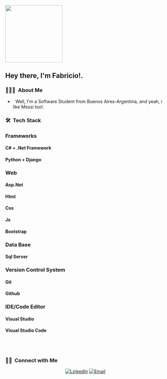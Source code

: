 <a href="https://github.com/FabricioDDV">

  <img height="180em" src="https://github-readme-stats.vercel.app/api/top-langs/?username=FabricioDDev&theme=buefy&layout=compact" />
</a>

<h2> Hey there, I'm Fabricio!.</h2> 
<h3> 👨🏻‍💻 &nbsp;About Me </h3>

- &nbsp; Well, I'm a Software Student from Buenos Aires-Argentina, and yeah, i like Messi too!. 

<h3> 🛠 &nbsp;Tech Stack</h3>

<h3>Frameworks</h3>
 <h4>C# + .Net Framework</h4>
 <h4>Python + Django</h4>
<h3>Web</h3>
  <h4>Asp.Net</h4>
  <h4>Html</h4>
  <h4>Css</h4>
  <h4>Js</h4>
  <h4>Bootstrap</h4>
<h3>Data Base</h3>
  <h4>Sql Server</h4>
<h3>Version Control System</h3>
  <h4>Git</h4>
  <h4>Github</h4>
<h3>IDE/Code Editor</h3>
  <h4>Visual Studio</h4>
  <h4>Visual Studio Code</h4>
<br/>

<br/>

<h3> 🤝🏻 &nbsp;Connect with Me </h3>

<p align="center">
<a href="https://www.linkedin.com/in/AVS1508/"><img alt="LinkedIn" src="https://img.shields.io/badge/LinkedIn-Aditya%20Vikram%20Singh-blue?style=flat-square&logo=linkedin"></a>
<a href="fabriciodamiandipaola@gmail.com"><img alt="Email" src="https://img.shields.io/badge/Email-fabriciodamiandipaola@gmail.com-blue?style=flat-square&logo=gmail"></a>
</p>
